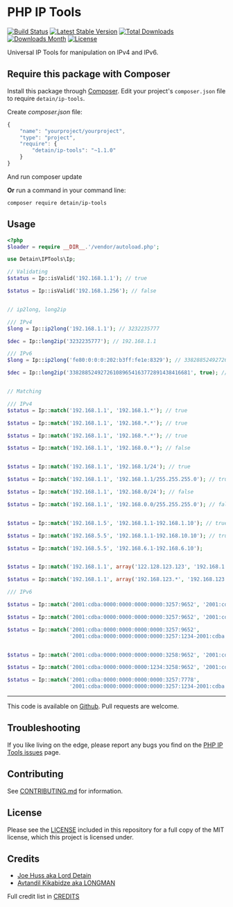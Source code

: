 # PHP IP Tools

[![Build Status](https://travis-ci.org/detain/php-ip-tools.svg?branch=master)](https://travis-ci.org/detain/php-ip-tools)
[![Latest Stable Version](https://img.shields.io/packagist/v/Detain/ip-tools.svg)](https://packagist.org/packages/detain/ip-tools)
[![Total Downloads](https://img.shields.io/packagist/dt/Detain/ip-tools.svg)](https://packagist.org/packages/detain/ip-tools)
[![Downloads Month](https://img.shields.io/packagist/dm/Detain/ip-tools.svg)](https://packagist.org/packages/detain/ip-tools)
[![License](https://img.shields.io/packagist/l/Detain/ip-tools.svg)](https://github.com/detain/php-ip-tools/blob/master/LICENSE.md)


Universal IP Tools for manipulation on IPv4 and IPv6.

## Require this package with Composer
Install this package through [Composer](https://getcomposer.org/).
Edit your project's `composer.json` file to require
`detain/ip-tools`.

Create *composer.json* file:
```js
{
	"name": "yourproject/yourproject",
	"type": "project",
	"require": {
		"detain/ip-tools": "~1.1.0"
	}
}
```
And run composer update

**Or** run a command in your command line:

```
composer require detain/ip-tools
```

## Usage
```php
<?php
$loader = require __DIR__.'/vendor/autoload.php';

use Detain\IPTools\Ip;

// Validating
$status = Ip::isValid('192.168.1.1'); // true

$status = Ip::isValid('192.168.1.256'); // false


// ip2long, long2ip

/// IPv4
$long = Ip::ip2long('192.168.1.1'); // 3232235777

$dec = Ip::long2ip('3232235777'); // 192.168.1.1

/// IPv6
$long = Ip::ip2long('fe80:0:0:0:202:b3ff:fe1e:8329'); // 338288524927261089654163772891438416681

$dec = Ip::long2ip('338288524927261089654163772891438416681', true); // fe80::202:b3ff:fe1e:8329


// Matching

/// IPv4
$status = Ip::match('192.168.1.1', '192.168.1.*'); // true

$status = Ip::match('192.168.1.1', '192.168.*.*'); // true

$status = Ip::match('192.168.1.1', '192.168.*.*'); // true

$status = Ip::match('192.168.1.1', '192.168.0.*'); // false


$status = Ip::match('192.168.1.1', '192.168.1/24'); // true

$status = Ip::match('192.168.1.1', '192.168.1.1/255.255.255.0'); // true

$status = Ip::match('192.168.1.1', '192.168.0/24'); // false

$status = Ip::match('192.168.1.1', '192.168.0.0/255.255.255.0'); // false


$status = Ip::match('192.168.1.5', '192.168.1.1-192.168.1.10'); // true

$status = Ip::match('192.168.5.5', '192.168.1.1-192.168.10.10'); // true

$status = Ip::match('192.168.5.5', '192.168.6.1-192.168.6.10');


$status = Ip::match('192.168.1.1', array('122.128.123.123', '192.168.1.*', '192.168.123.124')); // true

$status = Ip::match('192.168.1.1', array('192.168.123.*', '192.168.123.124'));

/// IPv6

$status = Ip::match('2001:cdba:0000:0000:0000:0000:3257:9652', '2001:cdba:0000:0000:0000:0000:3257:*'); // true

$status = Ip::match('2001:cdba:0000:0000:0000:0000:3257:9652', '2001:cdba:0000:0000:0000:0000:*:*'); // true

$status = Ip::match('2001:cdba:0000:0000:0000:0000:3257:9652',
					'2001:cdba:0000:0000:0000:0000:3257:1234-2001:cdba:0000:0000:0000:0000:3257:9999'); // true


$status = Ip::match('2001:cdba:0000:0000:0000:0000:3258:9652', '2001:cdba:0000:0000:0000:0000:3257:*'); // false

$status = Ip::match('2001:cdba:0000:0000:0000:1234:3258:9652', '2001:cdba:0000:0000:0000:0000:*:*'); // false

$status = Ip::match('2001:cdba:0000:0000:0000:0000:3257:7778',
					'2001:cdba:0000:0000:0000:0000:3257:1234-2001:cdba:0000:0000:0000:0000:3257:7777'); // false

```




-----
This code is available on
[Github](https://github.com/detain/php-ip-tools). Pull requests are welcome.

## Troubleshooting

If you like living on the edge, please report any bugs you find on the
[PHP IP Tools issues](https://github.com/detain/php-ip-tools/issues) page.

## Contributing

See [CONTRIBUTING.md](CONTRIBUTING.md) for information.

## License

Please see the [LICENSE](LICENSE.md) included in this repository for a full copy of the MIT license,
which this project is licensed under.

## Credits

- [Joe Huss aka Lord Detain](https://github.com/detain)
- [Avtandil Kikabidze aka LONGMAN](https://github.com/akalongman)

Full credit list in [CREDITS](CREDITS)
